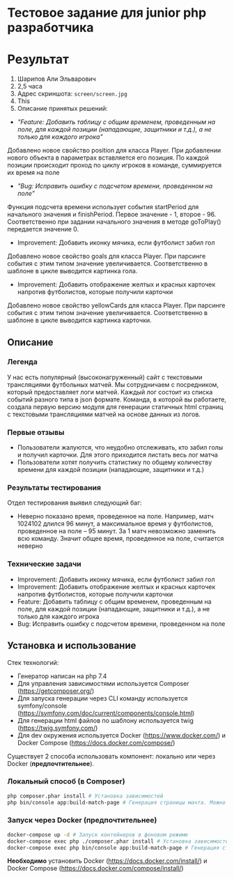 # Тестовое задание для junior php разработчика

# Результат

1. Шарипов Али Эльварович
2. 2,5 часа
3. Адрес скриншота: `screen/screen.jpg`
4. This
5. Описание принятых решений:

* *"Feature: Добавить таблицу с общим временем, проведенным на поле, для каждой позиции (нападающие, защитники и т.д.), а не только для каждого игрока"*

Добавлено новое свойство position для класса Player. При добавлении нового объекта в параметрах вставляется его позиция.
По каждой позиции происходит проход по циклу игроков в команде, суммируется их время на поле

* *"Bug: Исправить ошибку с подсчетом времени, проведенном на поле"*

Функция подсчета времени использует события startPeriod для начального значения и finishPeriod. Первое значение - 1, второе - 96.
Соответственно при задании начального значения в методе goToPlay() передается значение 0.

* Improvement: Добавить иконку мячика, если футболист забил гол

Добавлено новое свойство goals для класса Player. При парсинге события с этим типом значение увеличивается.
Соответственно в шаблоне в цикле выводится картинка гола.

* Improvement: Добавить отображение желтых и красных карточек напротив футболистов, которые получили карточки

Добавлено новое свойство yellowCards для класса Player. При парсинге события с этим типом значение увеличивается.
Соответственно в шаблоне в цикле выводится картинка карточки.

## Описание
### Легенда
У нас есть популярный (высоконагруженный) сайт с текстовыми трансляциями футбольных матчей.
Мы сотрудничаем с посредником, который предоставляет логи матчей. Каждый лог состоит из списка событий разного типа в json формате. 
Команда, в которой вы работаете, создала первую версию модуля для генерации статичных html страниц с текстовыми трансляциями матчей на основе данных из логов.

### Первые отзывы
* Пользователи жалуются, что неудобно отслеживать, кто забил голы и получил карточки. Для этого приходится листать весь лог матча
* Пользователи хотят получить статистику по общему количеству времени для каждой позиции (нападающие, защитники и т.д.)

### Результаты тестирования
Отдел тестирования выявил следующий баг:
* Неверно показано время, проведенное на поле. Например, матч 1024102 длился 96 минут, а максимальное время у футболистов, проведенное на поле – 95 минут. За 1 матч невозможно заменить всю команду. Значит общее время, проведенное на поле, считается неверно
 
### Технические задачи
* Improvement: Добавить иконку мячика, если футболист забил гол
* Improvement: Добавить отображение желтых и красных карточек напротив футболистов, которые получили карточки
* Feature: Добавить таблицу с общим временем, проведенным на поле, для каждой позиции (нападающие, защитники и т.д.), а не только для каждого игрока
* Bug: Исправить ошибку с подсчетом времени, проведенном на поле

## Установка и использование
Стек технологий:
* Генератор написан на php 7.4
* Для управления зависимостями используется Composer (https://getcomposer.org/)
* Для запуска генерации через CLI команду используется symfony/console (https://symfony.com/doc/current/components/console.html)
* Для генерации html файлов по шаблону используется twig (https://twig.symfony.com/)
* Для dev окружения используется Docker (https://www.docker.com/) и Docker Compose (https://docs.docker.com/compose/)

Существует 2 способа использовать компонент: локально или через Docker (**предпочтительнее**).
### Локальный способ (в Composer)
```bash
php composer.phar install # Установка зависимостей
php bin/console app:build-match-page # Генерация страницы мачта. Можно сразу указать id конкретного матча "bin/console app:build-match-page 1024102"
``` 

### Запуск через Docker (**предпочтительнее**)
```bash
docker-compose up -d # Запуск контейнеров в фоновом режиме
docker-compose exec php ./composer.phar install # Установка зависимостей
docker-compose exec php bin/console app:build-match-page # Генерация страницы мачта. Можно сразу указать id конкретного матча "docker-compose exec php bin/console app:build-match-page 1024102"
```
**Необходимо** установить Docker (https://docs.docker.com/install/) и Docker Compose (https://docs.docker.com/compose/install/)

